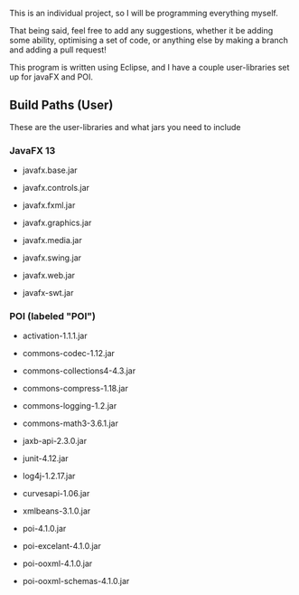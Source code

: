 This is an individual project, so I will be programming everything myself.

That being said, feel free to add any suggestions, whether it be adding some ability, optimising a set of code, or anything else by making a branch and adding a pull request!

This program is written using Eclipse, and I have a couple user-libraries set up for javaFX and POI.

## Build Paths (User)
These are the user-libraries and what jars you need to include
### JavaFX 13

* javafx.base.jar

* javafx.controls.jar

* javafx.fxml.jar

* javafx.graphics.jar

* javafx.media.jar

* javafx.swing.jar

* javafx.web.jar

* javafx-swt.jar

### POI (labeled "POI")
* activation-1.1.1.jar

* commons-codec-1.12.jar

* commons-collections4-4.3.jar

* commons-compress-1.18.jar

* commons-logging-1.2.jar

* commons-math3-3.6.1.jar

* jaxb-api-2.3.0.jar

* junit-4.12.jar

* log4j-1.2.17.jar

* curvesapi-1.06.jar

* xmlbeans-3.1.0.jar

* poi-4.1.0.jar

* poi-excelant-4.1.0.jar

* poi-ooxml-4.1.0.jar

* poi-ooxml-schemas-4.1.0.jar
